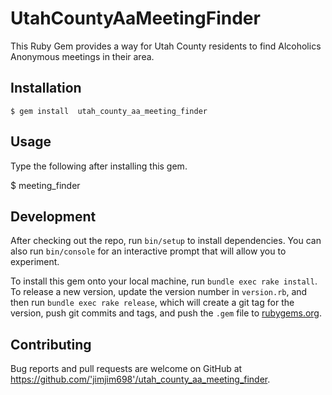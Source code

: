 # UtahCountyAaMeetingFinder


This Ruby Gem provides a way for Utah County residents to find Alcoholics Anonymous meetings in their area.


## Installation


    $ gem install  utah_county_aa_meeting_finder

## Usage
 Type the following after installing this gem.
 
$ meeting_finder

## Development

After checking out the repo, run `bin/setup` to install dependencies. You can also run `bin/console` for an interactive prompt that will allow you to experiment.

To install this gem onto your local machine, run `bundle exec rake install`. To release a new version, update the version number in `version.rb`, and then run `bundle exec rake release`, which will create a git tag for the version, push git commits and tags, and push the `.gem` file to [rubygems.org](https://rubygems.org).

## Contributing

Bug reports and pull requests are welcome on GitHub at https://github.com/'jimjim698'/utah_county_aa_meeting_finder.
